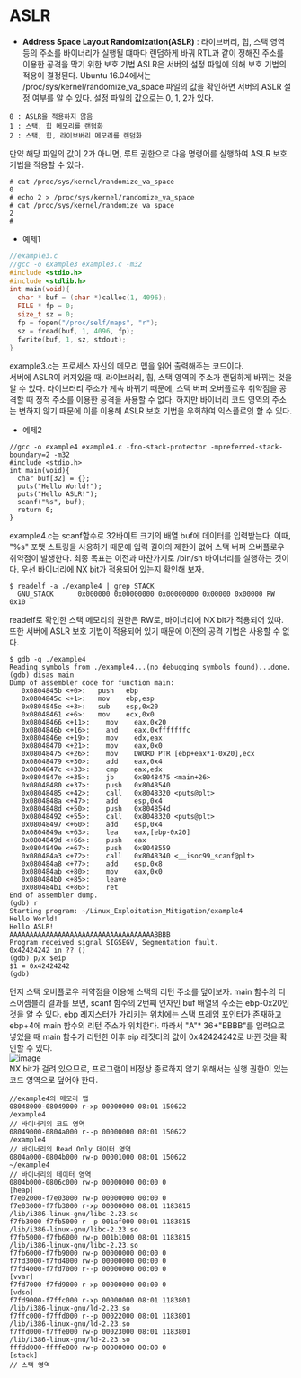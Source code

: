 # ASLR
* **Address Space Layout Randomization(ASLR)** : 라이브버리, 힙, 스택 영역 등의 주소를 바이너리가 실행될 떄마다 랜덤하게 바꿔 RTL과 같이 정해진 주소를 이용한 공격을 막기 위한 보호 기법
ASLR은 서버의 설정 파일에 의해 보호 기법의 적용이 결정된다.
Ubuntu 16.04에서는 /proc/sys/kernel/randomize_va_space 파일의 값을 확인하면 서버의 ASLR 설정 여부를 알 수 있다.
설정 파일의 값으로는 0, 1, 2가 있다.
```
0 : ASLR을 적용하지 않음
1 : 스택, 힙 메모리를 랜덤화
2 : 스택, 힙, 라이브버리 메모리를 랜덤화
```
만약 해당 파일의 값이 2가 아니면, 루트 권한으로 다음 명령어를 실행하여 ASLR 보호 기법을 적용할 수 있다.
```
# cat /proc/sys/kernel/randomize_va_space 
0
# echo 2 > /proc/sys/kernel/randomize_va_space
# cat /proc/sys/kernel/randomize_va_space
2
# 
```
* 예제1
``` C
//example3.c
//gcc -o example3 example3.c -m32
#include <stdio.h>
#include <stdlib.h>
int main(void){
  char * buf = (char *)calloc(1, 4096);
  FILE * fp = 0;
  size_t sz = 0;
  fp = fopen("/proc/self/maps", "r");
  sz = fread(buf, 1, 4096, fp);
  fwrite(buf, 1, sz, stdout);
}
```
example3.c는 프로세스 자신의 메모리 맵을 읽어 출력해주는 코드이다.   
서버에 ASLR이 켜져있을 때, 라이브러리, 힙, 스택 영역의 주소가 랜덤하게 바뀌는 것을 알 수 있다.
라이브러리 주소가 계속 바뀌기 때문에, 스택 버퍼 오버플로우 취약점을 공격할 때 정적 주소를 이용한 공격을 사용할 수 없다.
하지만 바이너리 코드 영역의 주소는 변하지 않기 때문에 이를 이용해 ASLR 보호 기법을 우회하여 익스플로잇 할 수 있다.

* 예제2
```
//gcc -o example4 example4.c -fno-stack-protector -mpreferred-stack-boundary=2 -m32
#include <stdio.h>
int main(void){
  char buf[32] = {};
  puts("Hello World!");
  puts("Hello ASLR!");
  scanf("%s", buf);
  return 0;
}
```
example4.c는 scanf함수로 32바이트 크기의 배열 buf에 데이터를 입력받는다. 이때, "%s" 포맷 스트링을 사용하기 때문에 입력 길이의 제한이 없어 스택 버퍼 오버플로우 취약점이 발생한다.
최종 목표는 이전과 마찬가지로 /bin/sh 바이너리를 실행하는 것이다.
우선 바이너리에 NX bit가 적용되어 있는지 확인해 보자.
```
$ readelf -a ./example4 | grep STACK
  GNU_STACK      0x000000 0x00000000 0x00000000 0x00000 0x00000 RW  0x10
  ```
readelf로 확인한 스택 메모리의 권한은 RW로, 바이너리에 NX bit가 적용되어 있따. 또한 서버에 ASLR 보호 기법이 적용되어 있기 때문에 이전의 공격 기법은 사용할 수 없다.
```
$ gdb -q ./example4 
Reading symbols from ./example4...(no debugging symbols found)...done.
(gdb) disas main
Dump of assembler code for function main:
   0x0804845b <+0>:	  push   ebp
   0x0804845c <+1>:	  mov    ebp,esp
   0x0804845e <+3>:	  sub    esp,0x20
   0x08048461 <+6>:	  mov    ecx,0x0
   0x08048466 <+11>:	mov    eax,0x20
   0x0804846b <+16>:	and    eax,0xfffffffc
   0x0804846e <+19>:	mov    edx,eax
   0x08048470 <+21>:	mov    eax,0x0
   0x08048475 <+26>:	mov    DWORD PTR [ebp+eax*1-0x20],ecx
   0x08048479 <+30>:	add    eax,0x4
   0x0804847c <+33>:	cmp    eax,edx
   0x0804847e <+35>:	jb     0x8048475 <main+26>
   0x08048480 <+37>:	push   0x8048540
   0x08048485 <+42>:	call   0x8048320 <puts@plt>
   0x0804848a <+47>:	add    esp,0x4
   0x0804848d <+50>:	push   0x804854d
   0x08048492 <+55>:	call   0x8048320 <puts@plt>
   0x08048497 <+60>:	add    esp,0x4
   0x0804849a <+63>:	lea    eax,[ebp-0x20]
   0x0804849d <+66>:	push   eax
   0x0804849e <+67>:	push   0x8048559
   0x080484a3 <+72>:	call   0x8048340 <__isoc99_scanf@plt>
   0x080484a8 <+77>:	add    esp,0x8
   0x080484ab <+80>:	mov    eax,0x0
   0x080484b0 <+85>:	leave  
   0x080484b1 <+86>:	ret    
End of assembler dump.
(gdb) r
Starting program: ~/Linux_Exploitation_Mitigation/example4 
Hello World!
Hello ASLR!
AAAAAAAAAAAAAAAAAAAAAAAAAAAAAAAAAAAABBBB
Program received signal SIGSEGV, Segmentation fault.
0x42424242 in ?? ()
(gdb) p/x $eip
$1 = 0x42424242
(gdb) 
```
먼저 스택 오버플로우 취약점을 이용해 스택의 리턴 주소를 덮어보자.
main 함수의 디스어셈블리 결과를 보면, scanf 함수의 2번째 인자인 buf 배열의 주소는 ebp-0x20인 것을 알 수 있다.
ebp 레지스터가 가리키는 위치에는 스택 프레임 포인터가 존재하고 ebp+4에 main 함수의 리턴 주소가 위치한다.
따라서 "A"* 36+"BBBB"를 입력으로 넣었을 때 main 함수가 리턴한 이후 eip 레짓터의 값이 0x42424242로 바뀐 것을 확인할 수 있다.   
![image](https://user-images.githubusercontent.com/59531805/79434073-d5021a80-8008-11ea-9529-789c6179256f.png)   
NX bit가 걸려 있으므로, 프로그램이 비정상 종료하지 않기 위해서는 실행 권한이 있는 코드 영역으로 덮어야 한다.
```
//example4의 메모리 맵
08048000-08049000 r-xp 00000000 08:01 150622                             /example4
// 바이너리의 코드 영역
08049000-0804a000 r--p 00000000 08:01 150622                             /example4
// 바이너리의 Read Only 데이터 영역
0804a000-0804b000 rw-p 00001000 08:01 150622                             ~/example4
// 바이너리의 데이터 영역
0804b000-0806c000 rw-p 00000000 00:00 0                                  [heap]
f7e02000-f7e03000 rw-p 00000000 00:00 0 
f7e03000-f7fb3000 r-xp 00000000 08:01 1183815                            /lib/i386-linux-gnu/libc-2.23.so
f7fb3000-f7fb5000 r--p 001af000 08:01 1183815                            /lib/i386-linux-gnu/libc-2.23.so
f7fb5000-f7fb6000 rw-p 001b1000 08:01 1183815                            /lib/i386-linux-gnu/libc-2.23.so
f7fb6000-f7fb9000 rw-p 00000000 00:00 0 
f7fd3000-f7fd4000 rw-p 00000000 00:00 0 
f7fd4000-f7fd7000 r--p 00000000 00:00 0                                  [vvar]
f7fd7000-f7fd9000 r-xp 00000000 00:00 0                                  [vdso]
f7fd9000-f7ffc000 r-xp 00000000 08:01 1183801                            /lib/i386-linux-gnu/ld-2.23.so
f7ffc000-f7ffd000 r--p 00022000 08:01 1183801                            /lib/i386-linux-gnu/ld-2.23.so
f7ffd000-f7ffe000 rw-p 00023000 08:01 1183801                            /lib/i386-linux-gnu/ld-2.23.so
fffdd000-ffffe000 rw-p 00000000 00:00 0                                  [stack]
// 스택 영역
```
















